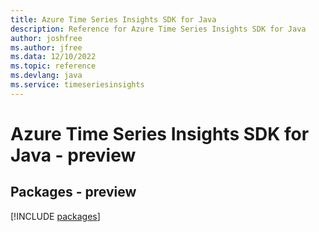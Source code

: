 ```yaml
---
title: Azure Time Series Insights SDK for Java
description: Reference for Azure Time Series Insights SDK for Java
author: joshfree
ms.author: jfree
ms.data: 12/10/2022
ms.topic: reference
ms.devlang: java
ms.service: timeseriesinsights
---
```

# Azure Time Series Insights SDK for Java - preview
## Packages - preview
[!INCLUDE [packages](time-series-insights-index.md)]